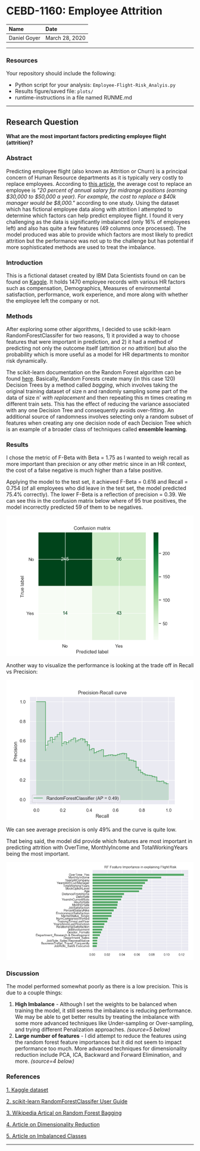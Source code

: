 # CEBD-1160: Employee Attrition

| Name | Date |
|:-------|:---------------|
|Daniel Goyer|March 28, 2020|

-----

### Resources
Your repository should include the following:

- Python script for your analysis: `Employee-Flight-Risk_Analyis.py`
- Results figure/saved file: `plots/`
- runtime-instructions in a file named RUNME.md
-----

## Research Question

<b>What are the most important factors predicting employee flight (attrition)?</b>

### Abstract

Predicting employee flight (also known as Attrition or Churn) is a principal concern of Human 
Resource departments as it is typically very costly to replace employees. According to 
[this article](https://www.peoplekeep.com/blog/bid/312123/employee-retention-the-real-cost-of-losing-an-employee), 
the average cost to replace an employee is <i>"20 percent of annual salary for midrange positions 
(earning $30,000 to $50,000 a year). For example, the cost to replace a $40k manager would be 
$8,000."</i> according to one study. Using the dataset which has fictional employee data along with 
attrition I attempted to determine which factors can help predict employee flight. I found it very 
challenging as the data is significantly imbalanced (only 16% of employees left) and also has quite
a few features (49 columns once processed). The model produced was able to provide which factors are
 most likely to predict attrition but the performance was not up to the challenge but has potential 
 if more sophisticated methods are used to treat the imbalance.

### Introduction

This is a fictional dataset created by IBM Data Scientists found on can be found on 
[Kaggle](https://www.kaggle.com/pavansubhasht/ibm-hr-analytics-attrition-dataset). 
It holds 1470 employee records with various HR factors such as compensation, Demographics, 
Measures of environmental satisfaction, performance, work experience, and more along with whether 
the employee left the company or not.

### Methods

After exploring some other algorithms, I decided to use scikit-learn RandomForestClassifer for two
reasons, 1) it provided a way to choose features that were important in prediction, and 2) it had a 
method of predicting not only the outcome itself (attrition or no attrition) but also the 
probability which is more useful as a model for HR departments to monitor risk dynamically.

The scikit-learn documentation on the Random Forest algorithm can be found
[here](https://scikit-learn.org/stable/modules/ensemble.html#random-forests).
Basically, Random Forests create many (in this case 120) Decision Trees by a method called 
*bagging*, which involves taking the original training dataset of size n and randomly sampling 
some part of the data of size n' *with replacement* and then repeating this m times creating 
m different train sets. This has the effect of reducing the variance associated with any one 
Decision Tree and consequently avoids over-fitting. An additional source of randomness involves 
selecting only a random subset of features when creating any one decision node of each Decision Tree
 which is an example of a broader class of techniques called **ensemble learning**.

### Results
I chose the metric of F-Beta with Beta = 1.75 as I wanted to weigh recall as more important than 
precision or any other metric since in an HR context, the cost of a false negative is much higher 
than a false positive.

Applying the model to the test set, it achieved F-Beta = 0.616 and Recall = 0.754 (of all employees 
who did leave in the test set, the model predicted 75.4% correctly). The lower F-Beta is a 
reflection of precision = 0.39. We can see this in the confusion matrix below where of 95 true 
positives, the model incorrectly predicted 59 of them to be negatives.

![Confusion Matrix](./plots/ConfusionMatrix.png)

Another way to visualize the performance is looking at the trade off in Recall vs Precision:

![Precision-Recall_curve](./plots/Precision-Recall_curve.png)

We can see average precision is only 49% and the curve is quite low.

That being said, the model did provide which features are most important in predicting attrition 
with OverTime, MonthlyIncome and TotalWorkingYears being the most important.

![Feature Importance](./plots/RF_FeatureRank.png)

### Discussion
The model performed somewhat poorly as there is a low precision. This is due to a couple things:

1. **High Imbalance** - Although I set the weights to be balanced when training the model, it still 
seems the imbalance is reducing performance. We may be able to get better results by treating the 
imbalance with some more advanced techniques like Under-sampling or Over-sampling, and trying 
different Penalization approaches. *(source=5 below)*
2. **Large number of features** - I did attempt to reduce the features using the random forest 
feature importances but it did not seem to impact performance too much. More advanced techniques 
for dimensionality reduction include PCA, ICA, Backward and Forward Elimination, and more. 
*(source=4 below)*

### References
[1. Kaggle dataset](https://www.kaggle.com/pavansubhasht/ibm-hr-analytics-attrition-dataset)

[2. scikit-learn RandomForestClassifer User Guide](https://scikit-learn.org/stable/modules/ensemble.html#random-forests)

[3. Wikipedia Artical on Random Forest Bagging](https://en.wikipedia.org/wiki/Random_forest#Bagging)

[4. Article on Dimensionality Reduction](https://www.analyticsvidhya.com/blog/2018/08/dimensionality-reduction-techniques-python/)

[5. Article on Imbalanced Classes](https://machinelearningmastery.com/tactics-to-combat-imbalanced-classes-in-your-machine-learning-dataset/)

-------
